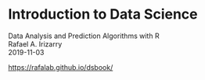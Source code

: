 # Introduction to Data Science
Data Analysis and Prediction Algorithms with R   
Rafael A. Irizarry   
2019-11-03   

https://rafalab.github.io/dsbook/

